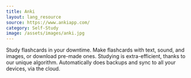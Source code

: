 ```yaml
---
title: Anki
layout: lang_resource
source: https://www.ankiapp.com/
category: Self-Study
image: /assets/images/anki.jpg
---
```

Study flashcards in your downtime. Make flashcards with text, sound, and images, or download pre-made ones. Studying is extra-efficient, thanks to our unique algorithm. Automatically does backups and sync to all your devices, via the cloud.
